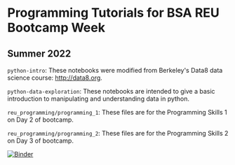 # Programming Tutorials for BSA REU Bootcamp Week
## Summer 2022

`python-intro`: These notebooks were modified from Berkeley's Data8 data science course: http://data8.org.

`python-data-exploration`: These notebooks are intended to give a basic introduction to manipulating and understanding data in python.

`reu_programming/programming_1`: These files are for the Programming Skills 1 on Day 2 of bootcamp.

`reu_programming/programming_2`: These files are for the Programming Skills 2 on Day 3 of bootcamp.

[![Binder](https://mybinder.org/badge_logo.svg)](https://mybinder.org/v2/gh/bouldersolarreu/programming-tutorials/solutions)
